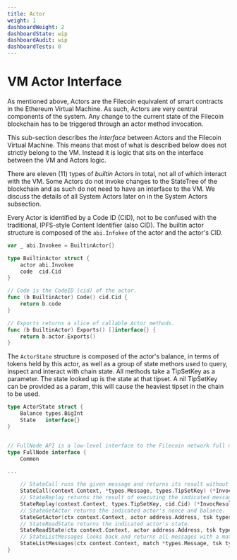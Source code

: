 ```yaml
---
title: Actor
weight: 1
dashboardWeight: 2
dashboardState: wip
dashboardAudit: wip
dashboardTests: 0
---
```


# VM Actor Interface

As mentioned above, Actors are the Filecoin equivalent of smart contracts in the Ethereum Virtual Machine. As such, Actors are very central components of the system. Any change to the current state of the Filecoin blockchain has to be triggered through an actor method invocation.

This sub-section describes the _interface_ between Actors and the Filecoin Virtual Machine. This means that most of what is described below does not strictly belong to the VM. Instead it is logic that sits on the interface between the VM and Actors logic.

There are eleven (11) types of _builtin_ Actors in total, not all of which interact with the VM. Some Actors do not invoke changes to the StateTree of the blockchain and as such do not need to have an interface to the VM. We discuss the details of all System Actors later on in the System Actors subsection.

Every Actor is identified by a Code ID (CID), not to be confused with the traditional, IPFS-style Content Identifier (also CID). The builtin actor structure is composed of the `abi.Infokee` of the actor and the actor's CID.

```go
var _ abi.Invokee = BuiltinActor{}

type BuiltinActor struct {
	actor abi.Invokee
	code  cid.Cid
}

// Code is the CodeID (cid) of the actor.
func (b BuiltinActor) Code() cid.Cid {
	return b.code
}

// Exports returns a slice of callable Actor methods.
func (b BuiltinActor) Exports() []interface{} {
	return b.actor.Exports()
}
```

The `ActorState` structure is composed of the actor's balance, in terms of tokens held by this actor, as well as a group of state methors used to query, inspect and interact with chain state. All methods take a TipSetKey as a parameter. The state looked up is the state at that tipset. A nil TipSetKey can be provided as a param, this will cause the heaviest tipset in the chain to be used.

```go
type ActorState struct {
	Balance types.BigInt
	State   interface{}
}
```

```go

// FullNode API is a low-level interface to the Filecoin network full node
type FullNode interface {
	Common

...

	// StateCall runs the given message and returns its result without any persisted changes.
	StateCall(context.Context, *types.Message, types.TipSetKey) (*InvocResult, error)
	// StateReplay returns the result of executing the indicated message, assuming it was executed in the indicated tipset.
	StateReplay(context.Context, types.TipSetKey, cid.Cid) (*InvocResult, error)
	// StateGetActor returns the indicated actor's nonce and balance.
	StateGetActor(ctx context.Context, actor address.Address, tsk types.TipSetKey) (*types.Actor, error)
	// StateReadState returns the indicated actor's state.
	StateReadState(ctx context.Context, actor address.Address, tsk types.TipSetKey) (*ActorState, error)
	// StateListMessages looks back and returns all messages with a matching to or from address, stopping at the given height.
	StateListMessages(ctx context.Context, match *types.Message, tsk types.TipSetKey, toht abi.ChainEpoch) ([]cid.Cid, error)
}
```
